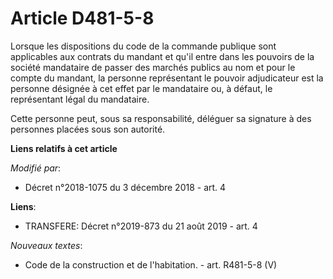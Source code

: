 # Article D481-5-8

Lorsque les dispositions du code de la commande publique sont applicables aux contrats du mandant et qu'il entre dans les
pouvoirs de la société mandataire de passer des marchés publics au nom et pour le compte du mandant, la personne représentant
le pouvoir adjudicateur est la personne désignée à cet effet par le mandataire ou, à défaut, le représentant légal du
mandataire.

Cette personne peut, sous sa responsabilité, déléguer sa signature à des personnes placées sous son autorité.

**Liens relatifs à cet article**

_Modifié par_:

  - Décret n°2018-1075 du 3 décembre 2018 - art. 4

**Liens**:

  - TRANSFERE: Décret n°2019-873 du 21 août 2019 - art. 4

_Nouveaux textes_:

  - Code de la construction et de l'habitation. - art. R481-5-8 (V)
